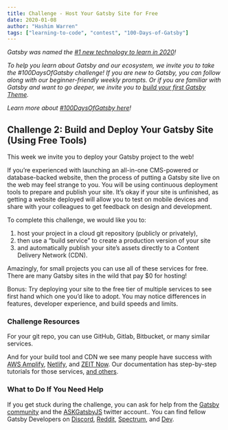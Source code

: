 ```yaml
---
title: Challenge - Host Your Gatsby Site for Free
date: 2020-01-08
author: "Hashim Warren"
tags: ["learning-to-code", "contest", "100-Days-of-Gatsby"]
---
```


_Gatsby was named the [#1 new technology to learn in 2020](https://www.cnbc.com/2019/12/02/10-hottest-tech-skills-that-could-pay-off-most-in-2020-says-new-report.html)!_

_To help you learn about Gatsby and our ecosystem, we invite you to take the #100DaysOfGatsby challenge! If you are new to Gatsby, you can follow along with our beginner-friendly weekly prompts. Or if you are familiar with Gatsby and want to go deeper, we invite you to [build your first Gatsby Theme](/docs/themes/building-themes/)._

_Learn more about [#100DaysOfGatsby here](/blog/100days)!_

## Challenge 2: Build and Deploy Your Gatsby Site (Using Free Tools)

This week we invite you to deploy your Gatsby project to the web!

If you’re experienced with launching an all-in-one CMS-powered or database-backed website, then the process of putting a Gatsby site live on the web may feel strange to you. You will be using continuous deployment tools to prepare and publish your site. It’s okay if your site is unfinished, as getting a website deployed will allow you to test on mobile devices and share with your colleagues to get feedback on design and development.

To complete this challenge, we would like you to:

1. host your project in a cloud git repository (publicly or privately),
2. then use a “build service” to create a production version of your site
3. and automatically publish your site’s assets directly to a Content Delivery Network (CDN).

Amazingly, for small projects you can use all of these services for free. There are many Gatsby sites in the wild that pay \$0 for hosting!

Bonus: Try deploying your site to the free tier of multiple services to see first hand which one you’d like to adopt. You may notice differences in features, developer experience, and build speeds and limits.

### Challenge Resources

For your git repo, you can use GitHub, Gitlab, Bitbucket, or many similar services.

And for your build tool and CDN we see many people have success with [AWS Amplify](/docs/deploying-to-aws-amplify/), [Netlify](/docs/deploying-to-netlify/), and [ZEIT Now](/docs/deploying-to-zeit-now/). Our documentation has step-by-step tutorials for those services, [and others](/docs/deploying-and-hosting/).

### What to Do If You Need Help

If you get stuck during the challenge, you can ask for help from the [Gatsby community](/contributing/community/) and the [ASKGatsbyJS](https://twitter.com/AskGatsbyJS) twitter account.. You can find fellow Gatsby Developers on [Discord](https://discordapp.com/invite/gatsby), [Reddit](https://www.reddit.com/r/gatsbyjs/), [Spectrum](https://spectrum.chat/gatsby-js), and [Dev](https://dev.to/t/gatsby).
